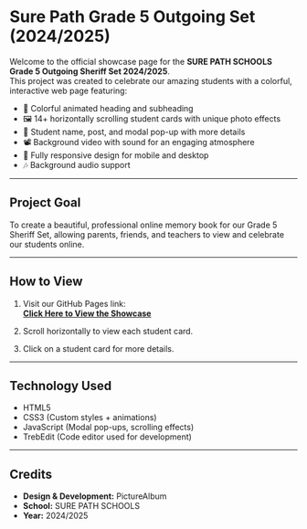 # Sure Path Grade 5 Outgoing Set (2024/2025)

Welcome to the official showcase page for the **SURE PATH SCHOOLS Grade 5 Outgoing Sheriff Set 2024/2025**.  
This project was created to celebrate our amazing students with a colorful, interactive web page featuring:

- 🎨 Colorful animated heading and subheading  
- 🖼️ 14+ horizontally scrolling student cards with unique photo effects  
- 📜 Student name, post, and modal pop-up with more details  
- 📽️ Background video with sound for an engaging atmosphere  
- 📱 Fully responsive design for mobile and desktop  
- 🎶 Background audio support

---

## **Project Goal**
To create a beautiful, professional online memory book for our Grade 5 Sheriff Set, allowing parents, friends, and teachers to view and celebrate our students online.

---

## **How to View**
1. Visit our GitHub Pages link:  
   **[Click Here to View the Showcase](https://PictureAlbum.github.io/surepath-grade5-showcase)**

2. Scroll horizontally to view each student card.
3. Click on a student card for more details.

---

## **Technology Used**
- HTML5
- CSS3 (Custom styles + animations)
- JavaScript (Modal pop-ups, scrolling effects)
- TrebEdit (Code editor used for development)

---

## **Credits**
- **Design & Development:** PictureAlbum  
- **School:** SURE PATH SCHOOLS  
- **Year:** 2024/2025
